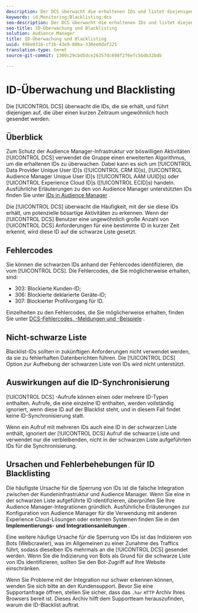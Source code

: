 ```yaml
---
description: Der DCS überwacht die erhaltenen IDs und listet diejenigen auf, die über einen kurzen Zeitraum ungewöhnlich hoch gesendet werden.
keywords: id;Monitoring;Blacklisting;dcs
seo-description: Der DCS überwacht die erhaltenen IDs und listet diejenigen auf, die über einen kurzen Zeitraum ungewöhnlich hoch gesendet werden.
seo-title: ID-Überwachung und Blacklisting
solution: Audience Manager
title: ID-Überwachung und Blacklisting
uuid: 498e0316-cf1b-43e9-88ba-338ee0daf225
translation-type: tm+mt
source-git-commit: 1300c29cbd5dce26357dc698f2f6efc5bdb32bdb

---
```



# ID-Überwachung und Blacklisting

Die [!UICONTROL DCS] überwacht die IDs, die sie erhält, und führt diejenigen auf, die über einen kurzen Zeitraum ungewöhnlich hoch gesendet werden.

## Überblick

Zum Schutz der Audience Manager-Infrastruktur vor böswilligen Aktivitäten [!UICONTROL DCS] verwendet die Gruppe einen erweiterten Algorithmus, um die erhaltenen IDs zu überwachen. Dabei kann es sich um [!UICONTROL Data Provider Unique User ID]s ([!UICONTROL CRM ID]s), [!UICONTROL Audience Manager Unique User ID]s ([!UICONTROL AAM UUID]s) oder [!UICONTROL Experience Cloud ID]s ([!UICONTROL ECID]s) handeln. Ausführliche Erläuterungen zu den von Audience Manager unterstützten IDs finden Sie unter [IDs in Audience Manager](../../../reference/ids-in-aam.md) .

Die [!UICONTROL DCS] überwacht die Häufigkeit, mit der sie diese IDs erhält, um potenzielle bösartige Aktivitäten zu erkennen. Wenn der [!UICONTROL DCS] Benutzer eine ungewöhnlich große Anzahl von [!UICONTROL DCS] Anforderungen für eine bestimmte ID in kurzer Zeit erkennt, wird diese ID auf die schwarze Liste gesetzt.

## Fehlercodes

Sie können die schwarzen IDs anhand der Fehlercodes identifizieren, die vom [!UICONTROL DCS]. Die Fehlercodes, die Sie möglicherweise erhalten, sind:

* 303: Blockierte Kunden-ID;
* 306: Blockierte deklarierte Geräte-ID;
* 307: Blockierter Profilvorgang für ID.

Einzelheiten zu den Fehlercodes, die Sie möglicherweise erhalten, finden Sie unter [DCS-Fehlercodes, -Meldungen und -Beispiele](dcs-error-codes.md) .

## Nicht-schwarze Liste

Blacklist-IDs sollten in zukünftigen Anforderungen nicht verwendet werden, da sie zu fehlerhaften Datenberichten führen. Die [!UICONTROL DCS] Option zur Aufhebung der schwarzen Liste von IDs wird nicht unterstützt.

## Auswirkungen auf die ID-Synchronisierung

[!UICONTROL DCS] -Aufrufe können einen oder mehrere ID-Typen enthalten. Aufrufe, die eine einzelne ID enthalten, werden vollständig ignoriert, wenn diese ID auf der Blacklist steht, und in diesem Fall findet keine ID-Synchronisierung statt.

Wenn ein Aufruf mit mehreren IDs auch eine ID in der schwarzen Liste enthält, ignoriert der [!UICONTROL DCS] Aufruf die schwarze Liste und verwendet nur die verbleibenden, nicht in der schwarzen Liste aufgeführten IDs für die Synchronisierung.

## Ursachen und Fehlerbehebungen für ID Blacklisting

Die häufigste Ursache für die Sperrung von IDs ist die falsche Integration zwischen der Kundeninfrastruktur und Audience Manager. Wenn Sie eine in der schwarzen Liste aufgeführte ID identifizieren, überprüfen Sie Ihre Audience Manager-Integrationen gründlich. Ausführliche Erläuterungen zur Konfiguration von Audience Manager für die Verwendung mit anderen Experience Cloud-Lösungen oder externen Systemen finden Sie in den **Implementierungs- und Integrationsanleitungen** .

Eine weitere häufige Ursache für die Sperrung von IDs ist das Indizieren von Bots (Webcrawler), was im Allgemeinen zu einer Zunahme des Traffics führt, sodass dieselben IDs mehrmals an die [!UICONTROL DCS] gesendet werden. Wenn Sie die Indizierung von Bots als Grund für die schwarze Liste von IDs identifizieren, sollten Sie den Bot-Zugriff auf Ihre Website einschränken.

Wenn Sie Probleme mit der Integration nur schwer erkennen können, wenden Sie sich bitte an den Kundensupport. Bevor Sie eine Supportanfrage öffnen, stellen Sie sicher, dass das `.har` `HTTP` Archiv Ihres Browsers bereit ist. Dieses Archiv hilft dem Supportteam herauszufinden, warum die ID-Blacklist auftrat.